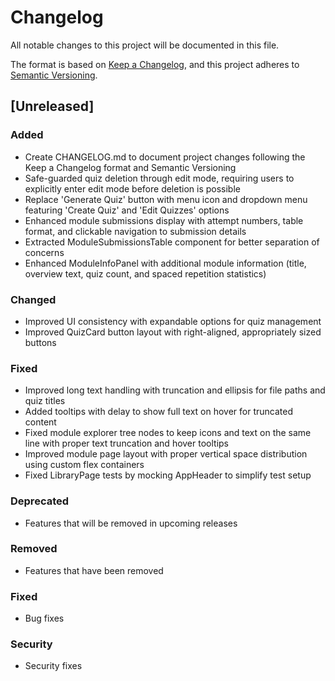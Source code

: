# Changelog

All notable changes to this project will be documented in this file.

The format is based on [Keep a Changelog](https://keepachangelog.com/en/1.0.0/),
and this project adheres to [Semantic Versioning](https://semver.org/spec/v2.0.0.html).

## [Unreleased]

### Added
- Create CHANGELOG.md to document project changes following the Keep a Changelog format and Semantic Versioning
- Safe-guarded quiz deletion through edit mode, requiring users to explicitly enter edit mode before deletion is possible
- Replace 'Generate Quiz' button with menu icon and dropdown menu featuring 'Create Quiz' and 'Edit Quizzes' options
- Enhanced module submissions display with attempt numbers, table format, and clickable navigation to submission details
- Extracted ModuleSubmissionsTable component for better separation of concerns
- Enhanced ModuleInfoPanel with additional module information (title, overview text, quiz count, and spaced repetition statistics)

### Changed
- Improved UI consistency with expandable options for quiz management
- Improved QuizCard button layout with right-aligned, appropriately sized buttons

### Fixed
- Improved long text handling with truncation and ellipsis for file paths and quiz titles
- Added tooltips with delay to show full text on hover for truncated content
- Fixed module explorer tree nodes to keep icons and text on the same line with proper text truncation and hover tooltips
- Improved module page layout with proper vertical space distribution using custom flex containers
- Fixed LibraryPage tests by mocking AppHeader to simplify test setup

### Deprecated
- Features that will be removed in upcoming releases

### Removed
- Features that have been removed

### Fixed
- Bug fixes

### Security
- Security fixes
